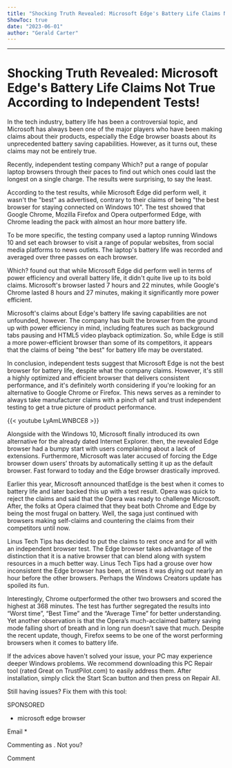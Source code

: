 ```yaml
---
title: "Shocking Truth Revealed: Microsoft Edge's Battery Life Claims Not True According to Independent Tests!"
ShowToc: true 
date: "2023-06-01"
author: "Gerald Carter"
---
```

*****
# Shocking Truth Revealed: Microsoft Edge's Battery Life Claims Not True According to Independent Tests!

In the tech industry, battery life has been a controversial topic, and Microsoft has always been one of the major players who have been making claims about their products, especially the Edge browser boasts about its unprecedented battery saving capabilities. However, as it turns out, these claims may not be entirely true.

Recently, independent testing company Which? put a range of popular laptop browsers through their paces to find out which ones could last the longest on a single charge. The results were surprising, to say the least. 

According to the test results, while Microsoft Edge did perform well, it wasn't the "best" as advertised, contrary to their claims of being "the best browser for staying connected on Windows 10". The test showed that Google Chrome, Mozilla Firefox and Opera outperformed Edge, with Chrome leading the pack with almost an hour more battery life.

To be more specific, the testing company used a laptop running Windows 10 and set each browser to visit a range of popular websites, from social media platforms to news outlets. The laptop's battery life was recorded and averaged over three passes on each browser.

Which? found out that while Microsoft Edge did perform well in terms of power efficiency and overall battery life, it didn't quite live up to its bold claims. Microsoft's browser lasted 7 hours and 22 minutes, while Google's Chrome lasted 8 hours and 27 minutes, making it significantly more power efficient.

Microsoft's claims about Edge's battery life saving capabilities are not unfounded, however. The company has built the browser from the ground up with power efficiency in mind, including features such as background tabs pausing and HTML5 video playback optimization. So, while Edge is still a more power-efficient browser than some of its competitors, it appears that the claims of being "the best" for battery life may be overstated.

In conclusion, independent tests suggest that Microsoft Edge is not the best browser for battery life, despite what the company claims. However, it's still a highly optimized and efficient browser that delivers consistent performance, and it's definitely worth considering if you're looking for an alternative to Google Chrome or Firefox. This news serves as a reminder to always take manufacturer claims with a pinch of salt and trust independent testing to get a true picture of product performance.

{{< youtube LyAmLWNBCE8 >}} 



Alongside with the Windows 10, Microsoft finally introduced its own alternative for the already dated Internet Explorer. then, the revealed Edge browser had a bumpy start with users complaining about a lack of extensions. Furthermore, Microsoft was later accused of forcing the Edge browser down users’ throats by automatically setting it up as the default browser. Fast forward to today and the Edge browser drastically improved.
 
Earlier this year, Microsoft announced thatEdge is the best when it comes to battery life and later backed this up with a test result. Opera was quick to reject the claims and said that the Opera was ready to challenge Microsoft. After, the folks at Opera claimed that they beat both Chrome and Edge by being the most frugal on battery. Well, the saga just continued with browsers making self-claims and countering the claims from their competitors until now.
 

 
Linus Tech Tips has decided to put the claims to rest once and for all with an independent browser test. The Edge browser takes advantage of the distinction that it is a native browser that can blend along with system resources in a much better way. Linus Tech Tips had a grouse over how inconsistent the Edge browser has been, at times it was dying out nearly an hour before the other browsers. Perhaps the Windows Creators update has spoiled its fun.
 
Interestingly, Chrome outperformed the other two browsers and scored the highest at 368 minutes. The test has further segregated the results into “Worst time”, “Best Time” and the “Average Time” for better understanding. Yet another observation is that the Opera’s much-acclaimed battery saving mode falling short of breath and in long run doesn’t save that much. Despite the recent update, though, Firefox seems to be one of the worst performing browsers when it comes to battery life.
 
If the advices above haven't solved your issue, your PC may experience deeper Windows problems. We recommend downloading this PC Repair tool (rated Great on TrustPilot.com) to easily address them. After installation, simply click the Start Scan button and then press on Repair All.
 
Still having issues? Fix them with this tool:
 
SPONSORED
 
- microsoft edge browser

 
Email * 
 

Commenting as .
Not you?

 
Comment 





